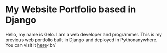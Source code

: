 # My Website Portfolio based in Django
Hello, my name is Gelo. I am a web developer and programmer. This is my previous web portfolio built in Django and deployed in Pythonanywhere. <br/>
You can visit it [here](http:gelooqt.pythonanywhere.com)<br/
